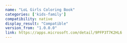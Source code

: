 ```yaml
---
name: "LoL Girls Coloring Book"
categories: ['kids-family']
compatibility: native
display_result: "Compatible"
version_from: "1.0.0.0"
link: https://apps.microsoft.com/detail/9PFP3T7K2HL6
---
```


